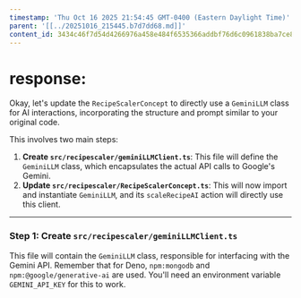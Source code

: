 ```yaml
---
timestamp: 'Thu Oct 16 2025 21:54:45 GMT-0400 (Eastern Daylight Time)'
parent: '[[../20251016_215445.b7d7dd68.md]]'
content_id: 3434c46f7d54d4266976a458e484f6535366addbf76d6c0961838ba7ce8d1551
---
```


# response:

Okay, let's update the `RecipeScalerConcept` to directly use a `GeminiLLM` class for AI interactions, incorporating the structure and prompt similar to your original code.

This involves two main steps:

1. **Create `src/recipescaler/geminiLLMClient.ts`**: This file will define the `GeminiLLM` class, which encapsulates the actual API calls to Google's Gemini.
2. **Update `src/recipescaler/RecipeScalerConcept.ts`**: This will now import and instantiate `GeminiLLM`, and its `scaleRecipeAI` action will directly use this client.

***

### Step 1: Create `src/recipescaler/geminiLLMClient.ts`

This file will contain the `GeminiLLM` class, responsible for interfacing with the Gemini API. Remember that for Deno, `npm:mongodb` and `npm:@google/generative-ai` are used. You'll need an environment variable `GEMINI_API_KEY` for this to work.
